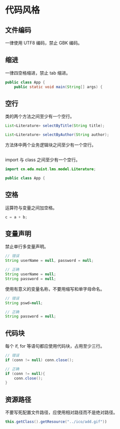 # 代码风格

## 文件编码

一律使用 UTF8 编码，禁止 GBK 编码。

## 缩进

一律四空格缩进，禁止 tab 缩进。

```java
public class App {
    public static void main(String[] args) {
```

## 空行

类的两个方法之间至少有一个空行。

```java
List<Literature> selectByTitle(String title);

List<Literature> selectByAuthor(String author);
```

方法体中两个业务逻辑块之间至少有一个空行。

```java
```

import 与 class 之间至少有一个空行。

```java
import cn.edu.nuist.lms.model.Literature;

public class App {
```

## 空格

运算符与变量之间加空格。

```java
c = a + b;
```

## 变量声明

禁止单行多变量声明。

```java
// 错误
String userName = null, password = null;

// 正确
String userName = null;
String password = null;
```

使用有意义的变量名称，不要用缩写和单字母命名。

```java
// 错误
String pswd=null;

// 正确
String password = null;
```

## 代码块

每个 if, for 等语句都应使用代码块，占用至少三行。

```java
// 错误
if (conn != null) conn.close();

// 正确
if (conn != null){
    conn.close();
}
```

## 资源路径

不要写死配置文件路径，应使用相对路径而不是绝对路径。

```java
this.getClass().getResource("../ico/add.gif"))
```
